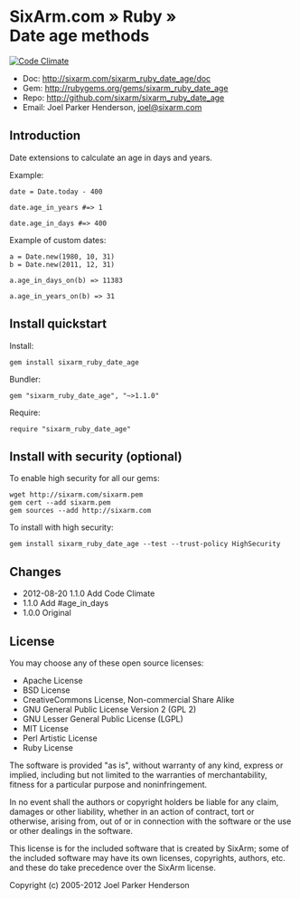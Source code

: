 # SixArm.com » Ruby » <br>Date age methods

[![Code Climate](https://codeclimate.com/github/SixArm/sixarm_ruby_date_age.png)](https://codeclimate.com/github/SixArm/sixarm_ruby_date_age)

* Doc: <http://sixarm.com/sixarm_ruby_date_age/doc>
* Gem: <http://rubygems.org/gems/sixarm_ruby_date_age>
* Repo: <http://github.com/sixarm/sixarm_ruby_date_age>
* Email: Joel Parker Henderson, <joel@sixarm.com>

## Introduction

Date extensions to calculate an age in days and years.

Example:

    date = Date.today - 400

    date.age_in_years #=> 1

    date.age_in_days #=> 400 


Example of custom dates:

    a = Date.new(1980, 10, 31)
    b = Date.new(2011, 12, 31)

    a.age_in_days_on(b) => 11383
 
    a.age_in_years_on(b) => 31


## Install quickstart

Install:

    gem install sixarm_ruby_date_age

Bundler:

    gem "sixarm_ruby_date_age", "~>1.1.0"

Require:

    require "sixarm_ruby_date_age"


## Install with security (optional)

To enable high security for all our gems:

    wget http://sixarm.com/sixarm.pem
    gem cert --add sixarm.pem
    gem sources --add http://sixarm.com

To install with high security:

    gem install sixarm_ruby_date_age --test --trust-policy HighSecurity


## Changes

* 2012-08-20 1.1.0 Add Code Climate
* 1.1.0 Add #age_in_days
* 1.0.0 Original


## License

You may choose any of these open source licenses:

  * Apache License
  * BSD License
  * CreativeCommons License, Non-commercial Share Alike
  * GNU General Public License Version 2 (GPL 2)
  * GNU Lesser General Public License (LGPL)
  * MIT License
  * Perl Artistic License
  * Ruby License

The software is provided "as is", without warranty of any kind, 
express or implied, including but not limited to the warranties of 
merchantability, fitness for a particular purpose and noninfringement. 

In no event shall the authors or copyright holders be liable for any 
claim, damages or other liability, whether in an action of contract, 
tort or otherwise, arising from, out of or in connection with the 
software or the use or other dealings in the software.

This license is for the included software that is created by SixArm;
some of the included software may have its own licenses, copyrights, 
authors, etc. and these do take precedence over the SixArm license.

Copyright (c) 2005-2012 Joel Parker Henderson
